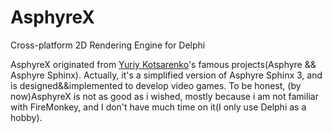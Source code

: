 # AsphyreX
Cross-platform 2D Rendering Engine for Delphi

AsphyreX originated from [Yuriy Kotsarenko](https://asphyre.net)'s famous projects(Asphyre && Asphyre Sphinx). Actually, it's a simplified version of Asphyre Sphinx 3, and is designed&&implemented to develop video games. To be honest, (by now)AsphyreX is not as good as i wished, mostly because i am not familiar with FireMonkey, and I don't have much time on it(I only use Delphi as a hobby).
